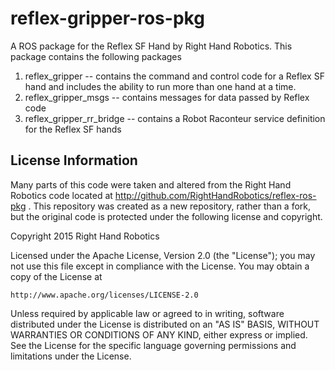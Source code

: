 reflex-gripper-ros-pkg
======

A ROS package for the Reflex SF Hand by Right Hand Robotics. This package contains the following packages

1. reflex_gripper -- contains the command and control code for a Reflex SF hand and includes the ability to run more than one hand at a time.
1. reflex\_gripper\_msgs -- contains messages for data passed by Reflex code
1. reflex\_gripper\_rr\_bridge -- contains a Robot Raconteur service definition for the Reflex SF hands


License Information
-----
Many parts of this code were taken and altered from the Right Hand Robotics code located at http://github.com/RightHandRobotics/reflex-ros-pkg . 
This repository was created as a new repository, rather than a fork, but the original code is protected under the following license and copyright.


Copyright 2015 Right Hand Robotics

Licensed under the Apache License, Version 2.0 (the "License");
you may not use this file except in compliance with the License.
You may obtain a copy of the License at

    http://www.apache.org/licenses/LICENSE-2.0

Unless required by applicable law or agreed to in writing, software
distributed under the License is distributed on an "AS IS" BASIS,
WITHOUT WARRANTIES OR CONDITIONS OF ANY KIND, either express or implied.
See the License for the specific language governing permissions and
limitations under the License.


